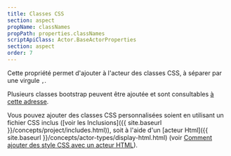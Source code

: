 ```yaml
---
title: Classes CSS
section: aspect
propName: classNames
propPath: properties.classNames
scriptApiClass: Actor.BaseActorProperties
section: aspect
order: 7
---
```

Cette propriété permet d'ajouter à l'acteur des classes CSS, à séparer par une virgule `,`.

Plusieurs classes bootstrap peuvent être ajoutée et sont consultables [à cette adresse](https://getbootstrap.com/docs/4.6/utilities/borders/).

Vous pouvez ajouter des classes CSS personnalisées soient en utilisant un fichier CSS inclus ([voir les Inclusions]({{ site.baseurl }}/concepts/project/includes.html)), soit à l'aide d'un [acteur Html]({{ site.baseurl }}/concepts/actor-types/display-html.html) (voir [Comment ajouter des style CSS avec un acteur HTML]()).
